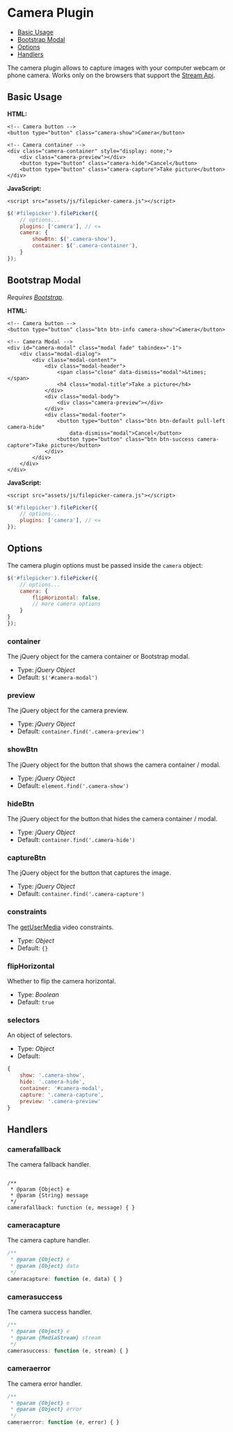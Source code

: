 # Camera Plugin

- [Basic Usage](#basic-usage)
- [Bootstrap Modal](#bootstrap-modal)
- [Options](#options)
- [Handlers](#handlers)

The camera plugin allows to capture images with your computer webcam or phone camera. Works only on the browsers that support the [Stream Api](http://caniuse.com/#feat=stream).

## Basic Usage

__HTML:__

```markup
<!-- Camera button -->
<button type="button" class="camera-show">Camera</button>

<!-- Camera container -->
<div class="camera-container" style="display: none;">
    <div class="camera-preview"></div>
    <button type="button" class="camera-hide">Cancel</button>
    <button type="button" class="camera-capture">Take picture</button>
</div>
```

__JavaScript:__

```markup
<script src="assets/js/filepicker-camera.js"></script>
```

```javascript
$('#filepicker').filePicker({
    // options...
    plugins: ['camera'], // <=
    camera: {
        showBtn: $('.camera-show'),
        container: $('.camera-container'),
    }
});
```

## Bootstrap Modal

_Requires [Bootstrap](http://getbootstrap.com/)._

__HTML:__

```markup
<!-- Camera button -->
<button type="button" class="btn btn-info camera-show">Camera</button>

<!-- Camera Modal -->
<div id="camera-modal" class="modal fade" tabindex="-1">
    <div class="modal-dialog">
        <div class="modal-content">
            <div class="modal-header">
                <span class="close" data-dismiss="modal">&times;</span>
                <h4 class="modal-title">Take a picture</h4>
            </div>
            <div class="modal-body">
                <div class="camera-preview"></div>
            </div>
            <div class="modal-footer">
                <button type="button" class="btn btn-default pull-left camera-hide" 
                    data-dismiss="modal">Cancel</button>
                <button type="button" class="btn btn-success camera-capture">Take picture</button>
            </div>
        </div>
    </div>
</div>
```

__JavaScript:__

```markup
<script src="assets/js/filepicker-camera.js"></script>
```

```javascript
$('#filepicker').filePicker({
    // options...
    plugins: ['camera'], // <=
});
```

## Options

The camera plugin options must be passed inside the `camera` object:

```javascript
$('#filepicker').filePicker({
    // options...
    camera: {
        flipHorizontal: false,
        // more camera options
    }
}
});
```

### container

The jQuery object for the camera container or Bootstrap modal.

- Type: _jQuery Object_
- Default: `$('#camera-modal')`

### preview

The jQuery object for the camera preview.

- Type: _jQuery Object_
- Default: `container.find('.camera-preview')`

### showBtn

The jQuery object for the button that shows the camera container / modal.

- Type: _jQuery Object_
- Default: `element.find('.camera-show')`

### hideBtn

The jQuery object for the button that hides the camera container / modal.

- Type: _jQuery Object_
- Default: `container.find('.camera-hide')`

### captureBtn

The jQuery object for the button that captures the image.

- Type: _jQuery Object_
- Default: `container.find('.camera-capture')`

### constraints

The [getUserMedia](https://developer.mozilla.org/en-US/docs/Web/API/MediaDevices/getUserMedia#Parameters) video constraints.

- Type: _Object_
- Default: `{}`

### flipHorizontal

Whether to flip the camera horizontal.

- Type: _Boolean_
- Default: `true`

### selectors

An object of selectors.

- Type: _Object_
- Default: 

```javascript
{
    show: '.camera-show',
    hide: '.camera-hide',
    container: '#camera-modal',
    capture: '.camera-capture',
    preview: '.camera-preview'
}
```

## Handlers

### camerafallback

The camera fallback handler.

```javascropt

/**
 * @param {Object} e
 * @param {String} message
 */
camerafallback: function (e, message) { }
```

### cameracapture

The camera capture handler.

```javascript
/**
 * @param {Object} e
 * @param {Object} data
 */
cameracapture: function (e, data) { }
```

### camerasuccess

The camera success handler.

```javascript
/**
 * @param {Object} e
 * @param {MediaStream} stream
 */
camerasuccess: function (e, stream) { }
```

### cameraerror

The camera error handler.

```javascript
/**
 * @param {Object} e
 * @param {Object} error
 */
cameraerror: function (e, error) { }
```
